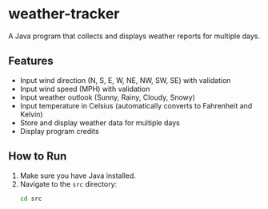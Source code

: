 # weather-tracker
A Java program that collects and displays weather reports for multiple days.

## Features
- Input wind direction (N, S, E, W, NE, NW, SW, SE) with validation
- Input wind speed (MPH) with validation
- Input weather outlook (Sunny, Rainy, Cloudy, Snowy)
- Input temperature in Celsius (automatically converts to Fahrenheit and Kelvin)
- Store and display weather data for multiple days
- Display program credits

## How to Run

1. Make sure you have Java installed.
2. Navigate to the `src` directory:
   ```bash
   cd src
